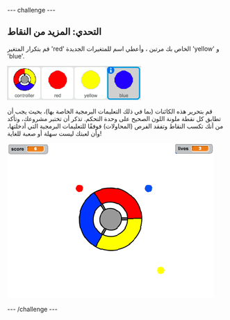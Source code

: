 \--- challenge \---

## التحدي: المزيد من النقاط

قم بتكرار المتغير 'red' الخاص بك مرتين ، وأعطي اسم للمتغيرات الجديدة 'yellow' و 'blue'.

![لقطة الشاشة](images/dots-more-dots.png)

قم بتحرير هذه الكائنات (بما في ذلك التعليمات البرمجية الخاصة بها)، بحيث يجب أن تطابق كل نقطة ملونة اللون الصحيح على وحدة التحكم. تذكر أن تختبر مشروعك، وتأكد من أنك تكسب النقاط وتفقد الفرص (المحاولات) فوفقًا للتعليمات البرمجية التي أدخلتها، وأن لعبتك ليست سهلة أو صعبة للغاية!

![لقطة الشاشة](images/dots-all-test.png)

\--- /challenge \---